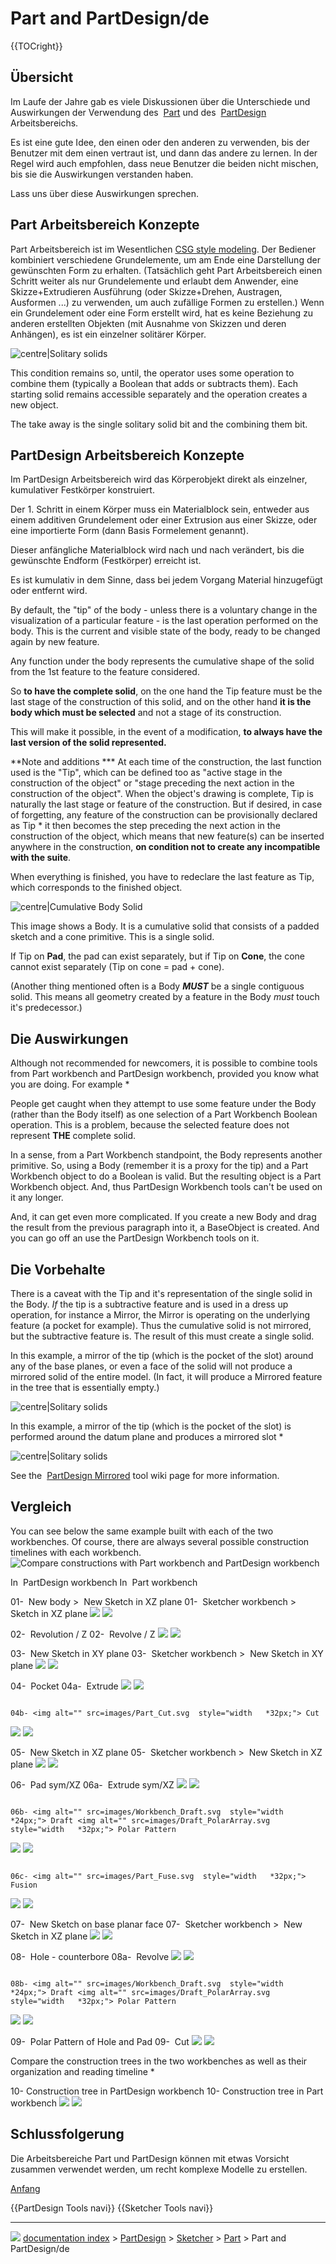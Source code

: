 # Part and PartDesign/de
{{TOCright}}

## Übersicht

Im Laufe der Jahre gab es viele Diskussionen über die Unterschiede und Auswirkungen der Verwendung des <img alt="" src=images/Workbench_Part.svg  style="width   *24px;"> [Part](Part_Workbench/de.md) und des <img alt="" src=images/Workbench_PartDesign.svg  style="width   *24px;"> [PartDesign](PartDesign_Workbench/de.md) Arbeitsbereichs.

Es ist eine gute Idee, den einen oder den anderen zu verwenden, bis der Benutzer mit dem einen vertraut ist, und dann das andere zu lernen. In der Regel wird auch empfohlen, dass neue Benutzer die beiden nicht mischen, bis sie die Auswirkungen verstanden haben.

Lass uns über diese Auswirkungen sprechen.

## Part Arbeitsbereich Konzepte 

Part Arbeitsbereich ist im Wesentlichen [CSG style modeling](Constructive_solid_geometry/de.md). Der Bediener kombiniert verschiedene Grundelemente, um am Ende eine Darstellung der gewünschten Form zu erhalten. (Tatsächlich geht Part Arbeitsbereich einen Schritt weiter als nur Grundelemente und erlaubt dem Anwender, eine Skizze+Extrudieren Ausführung (oder Skizze+Drehen, Austragen, Ausformen \...) zu verwenden, um auch zufällige Formen zu erstellen.) Wenn ein Grundelement oder eine Form erstellt wird, hat es keine Beziehung zu anderen erstellten Objekten (mit Ausnahme von Skizzen und deren Anhängen), es ist ein einzelner solitärer Körper.

![centre\|Solitary solids](images/Part_CSG_Prims.png )

This condition remains so, until, the operator uses some operation to combine them (typically a Boolean that adds or subtracts them). Each starting solid remains accessible separately and the operation creates a new object.

The take away is the single solitary solid bit and the combining them bit.

## PartDesign Arbeitsbereich Konzepte 

Im PartDesign Arbeitsbereich wird das Körperobjekt direkt als einzelner, kumulativer Festkörper konstruiert.

Der 1. Schritt in einem Körper muss ein Materialblock sein, entweder aus einem additiven Grundelement oder einer Extrusion aus einer Skizze, oder eine importierte Form (dann Basis Formelement genannt).

Dieser anfängliche Materialblock wird nach und nach verändert, bis die gewünschte Endform (Festkörper) erreicht ist.

Es ist kumulativ in dem Sinne, dass bei jedem Vorgang Material hinzugefügt oder entfernt wird.

By default, the \"tip\" of the body - unless there is a voluntary change in the visualization of a particular feature - is the last operation performed on the body. This is the current and visible state of the body, ready to be changed again by new feature.

Any function under the body represents the cumulative shape of the solid from the 1st feature to the feature considered.

So **to have the complete solid**, on the one hand the Tip feature must be the last stage of the construction of this solid, and on the other hand **it is the body which must be selected** and not a stage of its construction.

This will make it possible, in the event of a modification, **to always have the last version of the solid represented.**

**Note and additions    *** At each time of the construction, the last function used is the \"Tip\", which can be defined too as \"active stage in the construction of the object\" or \"stage preceding the next action in the construction of the object\". When the object\'s drawing is complete, Tip is naturally the last stage or feature of the construction. But if desired, in case of forgetting, any feature of the construction can be provisionally declared as Tip   * it then becomes the step preceding the next action in the construction of the object, which means that new feature(s) can be inserted anywhere in the construction, **on condition not to create any incompatible with the suite**.

When everything is finished, you have to redeclare the last feature as Tip, which corresponds to the finished object.

![centre\|Cumulative Body Solid](images/Part_Design_Cumulativ.png )

This image shows a Body. It is a cumulative solid that consists of a padded sketch and a cone primitive. This is a single solid.

If Tip on **Pad**, the pad can exist separately, but if Tip on **Cone**, the cone cannot exist separately (Tip on cone = pad + cone).

(Another thing mentioned often is a Body ***MUST*** be a single contiguous solid. This means all geometry created by a feature in the Body *must* touch it\'s predecessor.)

## Die Auswirkungen 

Although not recommended for newcomers, it is possible to combine tools from Part workbench and PartDesign workbench, provided you know what you are doing. For example    *

People get caught when they attempt to use some feature under the Body (rather than the Body itself) as one selection of a Part Workbench Boolean operation. This is a problem, because the selected feature does not represent **THE** complete solid.

In a sense, from a Part Workbench standpoint, the Body represents another primitive. So, using a Body (remember it is a proxy for the tip) and a Part Workbench object to do a Boolean is valid. But the resulting object is a Part Workbench object. And, thus PartDesign Workbench tools can\'t be used on it any longer.

And, it can get even more complicated. If you create a new Body and drag the result from the previous paragraph into it, a BaseObject is created. And you can go off an use the PartDesign Workbench tools on it.

## Die Vorbehalte 

There is a caveat with the Tip and it\'s representation of the single solid in the Body. *If* the tip is a subtractive feature and is used in a dress up operation, for instance a Mirror, the Mirror is operating on the underlying feature (a pocket for example). Thus the cumulative solid is not mirrored, but the subtractive feature is. The result of this must create a single solid.

In this example, a mirror of the tip (which is the pocket of the slot) around any of the base planes, or even a face of the solid will not produce a mirrored solid of the entire model. (In fact, it will produce a Mirrored feature in the tree that is essentially empty.)

![centre\|Solitary solids](images/PhantomMirror.png )

In this example, a mirror of the tip (which is the pocket of the slot) is performed around the datum plane and produces a mirrored slot   *

![centre\|Solitary solids](images/MirroredSlot.png )

See the <img alt="" src=images/PartDesign_Mirrored.svg  style="width   *24px;"> [PartDesign Mirrored](PartDesign_Mirrored.md) tool wiki page for more information.

## Vergleich

You can see below the same example built with each of the two workbenches. Of course, there are always several possible construction timelines with each workbench. ![Compare constructions with Part workbench and PartDesign workbench](images/PartWBvsPartDesignWBexample.jpg )

  In <img alt="" src=images/Workbench_PartDesign.svg  style="width   *24px;"> PartDesign workbench                                                                             In <img alt="" src=images/Workbench_Part.svg  style="width   *24px;"> Part workbench
   
  01- <img alt="" src=images/PartDesign_Body.svg  style="width   *32px;"> New body \> <img alt="" src=images/Sketcher_NewSketch.svg  style="width   *32px;"> New Sketch in XZ plane   01- <img alt="" src=images/Workbench_Sketcher.svg  style="width   *24px;"> Sketcher workbench \> <img alt="" src=images/Sketcher_NewSketch.svg‎‎  style="width   *32px;"> Sketch in XZ plane
  ![](images/01sketchXZ_PartWBvsPartDesignWBn.jpg )                                                                                             ![](images/01Psketch_PartWBvsPartDesignWBn.jpg )
                                                                                                                                                                               

   
  02- <img alt="" src=images/PartDesign_Revolution.svg  style="width   *32px;"> Revolution / Z   02- <img alt="" src=images/Part_Revolve.svg  style="width   *32px;"> Revolve / Z
  ![](images/02revolutionZ_PartWBvsPartDesignWBn.jpg )          ![](images/02revolveZ_PartWBvsPartDesignWBn.jpg )
                                                                                                  
   

   
  03- <img alt="" src=images/Sketcher_NewSketch.svg  style="width   *32px;"> New Sketch in XY plane   03- <img alt="" src=images/Workbench_Sketcher.svg  style="width   *24px;"> Sketcher workbench \> <img alt="" src=images/Sketcher_NewSketch.svg‎‎  style="width   *32px;"> New Sketch in XY plane
  ![](images/03sketchXY_PartWBvsPartDesignWBn.jpg )                  ![](images/03sketchXY_PartWBvsPartDesignWBn.jpg )
                                                                                                    
   

   
  04- <img alt="" src=images/PartDesign_Pocket.svg  style="width   *32px;"> Pocket   04a- <img alt="" src=images/Part_Extrude.svg  style="width   *32px;"> Extrude
  ![](images/04pocket_PartWBvsPartDesignWBn.jpg )    ![](images/04aExtrude_PartWBvsPartDesignWB.jpg )
                                                                                  
   

   
                                                                                 04b- <img alt="" src=images/Part_Cut.svg  style="width   *32px;"> Cut
  ![](images/00nothing_PartWBvsPartDesignWB.jpg )   ![](images/04bCut_PartWBvsPartDesignWB.jpg )
                                                                                 
   

   
  05- <img alt="" src=images/Sketcher_NewSketch.svg  style="width   *32px;"> New Sketch in XZ plane   05- <img alt="" src=images/Workbench_Sketcher.svg  style="width   *24px;"> Sketcher workbench \> <img alt="" src=images/Sketcher_NewSketch.svg‎‎  style="width   *32px;"> New Sketch in XZ plane
  ![](images/05sketchXZ_PartWBvsPartDesignWB.jpg )                    ![](images/05PsketchXZ_PartWBvsPartDesignWB.jpg )
                                                                                                    
   

   
  06- <img alt="" src=images/PartDesign_Pad.svg  style="width   *32px;"> Pad sym/XZ      06a- <img alt="" src=images/Part_Extrude.svg  style="width   *32px;"> Extrude sym/XZ
  ![](images/06padSymXZ_PartWBvsPartDesignWB.jpg )   ![](images/06aExtrude_PartWBvsPartDesignWB.jpg )
                                                                                   
   

   
                                                                                 06b- <img alt="" src=images/Workbench_Draft.svg  style="width   *24px;"> Draft <img alt="" src=images/Draft_PolarArray.svg  style="width   *32px;"> Polar Pattern
  ![](images/00nothing_PartWBvsPartDesignWB.jpg )   ![](images/06bDraftPolarPattern_PartWBvsPartDesignWB.jpg )
                                                                                 
   

   
                                                                                 06c- <img alt="" src=images/Part_Fuse.svg  style="width   *32px;"> Fusion
  ![](images/00nothing_PartWBvsPartDesignWB.jpg )   ![](images/06cFusion_PartWBvsPartDesignWB.jpg )
                                                                                 
   

   
  07- <img alt="" src=images/Sketcher_NewSketch.svg  style="width   *32px;"> New Sketch on base planar face   07- <img alt="" src=images/Workbench_Sketcher.svg  style="width   *24px;"> Sketcher workbench \> <img alt="" src=images/Sketcher_NewSketch.svg‎‎  style="width   *32px;"> New Sketch in XZ plane
  ![](images/07sketchBaseSupFace_PartWBvsPartDesignWB.jpg )          ![](images/07PsketchXZ_PartWBvsPartDesignWB.jpg )
                                                                                                            
   

   
  08- <img alt="" src=images/PartDesign_Hole.svg  style="width   *32px;"> Hole - counterbore            08a- <img alt="" src=images/Part_Revolve.svg  style="width   *32px;"> Revolve
  ![](images/08hole-counterbore_PartWBvsPartDesignWB.jpg )   ![](images/08aRevolve_PartWBvsPartDesignWB.jpg )
                                                                                                   
   

   
                                                                                 08b- <img alt="" src=images/Workbench_Draft.svg  style="width   *24px;"> Draft <img alt="" src=images/Draft_PolarArray.svg  style="width   *32px;"> Polar Pattern
  ![](images/00nothing_PartWBvsPartDesignWB.jpg )   ![](images/08bDraftPolarPattern_PartWBvsPartDesignWB.jpg )
                                                                                 
   

   
  09- <img alt="" src=images/PartDesign_PolarPattern.svg  style="width   *32px;"> Polar Pattern of Hole and Pad   09- <img alt="" src=images/Part_Cut.svg  style="width   *32px;"> Cut
  ![](images/09polarPatternHoleAndPad_PartWBvsPartDesignWB.jpg )         ![](images/09Cut_PartWBvsPartDesignWB.jpg )
                                                                                                                     
   

Compare the construction trees in the two workbenches as well as their organization and reading timeline    *

   
  10- Construction tree in PartDesign workbench                                        10- Construction tree in Part workbench
  ![](images/PartvsPartDesign_TreePartDesignWB.jpg )   ![](images/PartvsPartDesign_TreePartWB.jpg )
                                                                                       
   

## Schlussfolgerung

Die Arbeitsbereiche Part und PartDesign können mit etwas Vorsicht zusammen verwendet werden, um recht komplexe Modelle zu erstellen.

[Anfang](#Top.md)


 {{PartDesign Tools navi}} {{Sketcher Tools navi}}



---
![](images/Right_arrow.png) [documentation index](../README.md) > [PartDesign](Category_PartDesign.md) > [Sketcher](Category_Sketcher.md) > [Part](Part_Workbench.md) > Part and PartDesign/de

